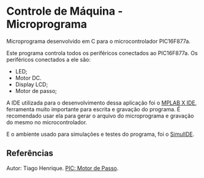 # Controle de Máquina - Microprograma

Microprograma desenvolvido em C para o microcontrolador PIC16F877a.

Este programa controla todos os periféricos conectados ao PIC16F877a. Os periféricos conectados a ele são:
 - LED;
 - Motor DC.
 - Display LCD;
 - Motor de passo;

A IDE utilizada para o desenvolvimento dessa aplicação foi o [MPLAB X IDE](https://www.microchip.com/en-us/tools-resources/develop/mplab-x-ide), ferramenta muito importante para escrita e gravação do programa.
É recomendado usar ela para gerar o arquivo do microprograma e gravação do mesmo no microcontrolador.

E o ambiente usado para simulações e testes do programa, foi o [SimulIDE](https://www.simulide.com/p/home.html).

## Referências

Autor: Tiago Henrique. [PIC: Motor de Passo](http://microcontrolandos.blogspot.com/2013/06/pic-motor-de-passo.html).
